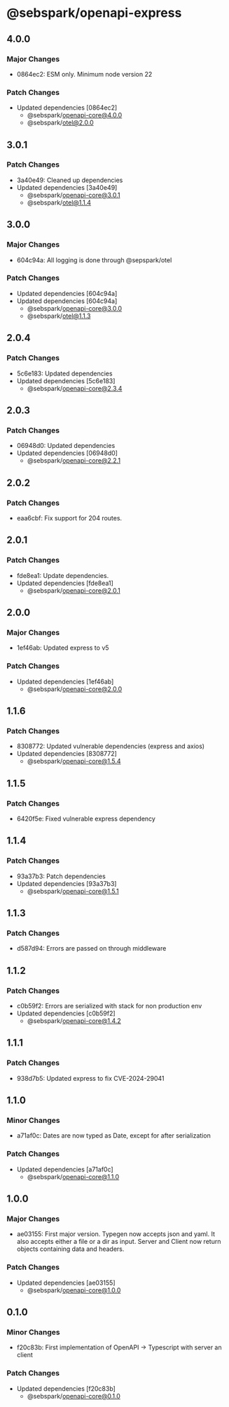# @sebspark/openapi-express

## 4.0.0

### Major Changes

- 0864ec2: ESM only. Minimum node version 22

### Patch Changes

- Updated dependencies [0864ec2]
  - @sebspark/openapi-core@4.0.0
  - @sebspark/otel@2.0.0

## 3.0.1

### Patch Changes

- 3a40e49: Cleaned up dependencies
- Updated dependencies [3a40e49]
  - @sebspark/openapi-core@3.0.1
  - @sebspark/otel@1.1.4

## 3.0.0

### Major Changes

- 604c94a: All logging is done through @sepspark/otel

### Patch Changes

- Updated dependencies [604c94a]
- Updated dependencies [604c94a]
  - @sebspark/openapi-core@3.0.0
  - @sebspark/otel@1.1.3

## 2.0.4

### Patch Changes

- 5c6e183: Updated dependencies
- Updated dependencies [5c6e183]
  - @sebspark/openapi-core@2.3.4

## 2.0.3

### Patch Changes

- 06948d0: Updated dependencies
- Updated dependencies [06948d0]
  - @sebspark/openapi-core@2.2.1

## 2.0.2

### Patch Changes

- eaa6cbf: Fix support for 204 routes.

## 2.0.1

### Patch Changes

- fde8ea1: Update dependencies.
- Updated dependencies [fde8ea1]
  - @sebspark/openapi-core@2.0.1

## 2.0.0

### Major Changes

- 1ef46ab: Updated express to v5

### Patch Changes

- Updated dependencies [1ef46ab]
  - @sebspark/openapi-core@2.0.0

## 1.1.6

### Patch Changes

- 8308772: Updated vulnerable dependencies (express and axios)
- Updated dependencies [8308772]
  - @sebspark/openapi-core@1.5.4

## 1.1.5

### Patch Changes

- 6420f5e: Fixed vulnerable express dependency

## 1.1.4

### Patch Changes

- 93a37b3: Patch dependencies
- Updated dependencies [93a37b3]
  - @sebspark/openapi-core@1.5.1

## 1.1.3

### Patch Changes

- d587d94: Errors are passed on through middleware

## 1.1.2

### Patch Changes

- c0b59f2: Errors are serialized with stack for non production env
- Updated dependencies [c0b59f2]
  - @sebspark/openapi-core@1.4.2

## 1.1.1

### Patch Changes

- 938d7b5: Updated express to fix CVE-2024-29041

## 1.1.0

### Minor Changes

- a71af0c: Dates are now typed as Date, except for after serialization

### Patch Changes

- Updated dependencies [a71af0c]
  - @sebspark/openapi-core@1.1.0

## 1.0.0

### Major Changes

- ae03155: First major version. Typegen now accepts json and yaml. It also accepts either a file or a dir as input. Server and Client now return objects containing data and headers.

### Patch Changes

- Updated dependencies [ae03155]
  - @sebspark/openapi-core@1.0.0

## 0.1.0

### Minor Changes

- f20c83b: First implementation of OpenAPI -> Typescript with server an client

### Patch Changes

- Updated dependencies [f20c83b]
  - @sebspark/openapi-core@0.1.0
